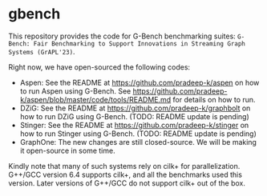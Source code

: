# gbench
This repository provides the code for G-Bench benchmarking suites: `G-Bench: Fair Benchmarking to Support Innovations in Streaming Graph Systems (GrAPL'23)`.

Right now, we have open-sourced the following codes:
* Aspen: See the README at https://github.com/pradeep-k/aspen on how to run Aspen using G-Bench. See https://github.com/pradeep-k/aspen/blob/master/code/tools/README.md for details on how to run.
* DZiG: See the README at https://github.com/pradeep-k/graphbolt on how to run DZiG using G-Bench. (TODO: README update is pending)
* Stinger: See the README at https://github.com/pradeep-k/stinger on how to run Stinger using G-Bench. (TODO: README update is pending)
* GraphOne: The new changes are still closed-source. We will be making it open-source in some time.


Kindly note that many of such systems rely on cilk+ for parallelization. G++/GCC version 6.4 supports cilk+, and all the benchmarks used this version. Later versions of G++/GCC do not support cilk+ out of the box.



